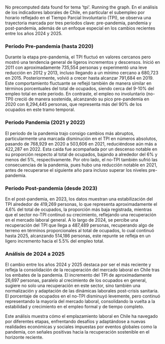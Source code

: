 No precomputed data found for tema 'tpi'. Running the graph.
En el análisis de los indicadores laborales de Chile, en particular el subempleo por horario reflejado en el Tiempo Parcial Involuntario (TPI), se observa una trayectoria marcada por tres períodos clave: pre-pandemia, pandemia y post-pandemia, además de un enfoque especial en los cambios recientes entre los años 2024 y 2025.

### Período Pre-pandemia (hasta 2020)

Durante la etapa pre-pandemia, el TPI fluctuó en valores cercanos pero mostró una tendencia general de ligeros incrementos y descensos. Inició en 2011 con aproximadamente 735,554 personas y experimentó una leve reducción en 2012 y 2013, incluso llegando a un mínimo cercano a 680,723 en 2015. Posteriormente, volvió a crecer hasta alcanzar 791,684 en 2019. Este comportamiento fluctuante se reflejó también de manera similar en términos porcentuales del total de ocupados, siendo cerca del 9-10% del empleo total en este periodo. En contraste, el empleo no involuntario (no-TPI) creció de manera sostenida, alcanzando su pico pre-pandemia en 2020 con 8,294,445 personas, que representa más del 90% de los ocupados en este tramo temporal.

### Período Pandemia (2021 y 2022)

El periodo de la pandemia trajo consigo cambios más abruptos, particularmente una marcada disminución en el TPI en números absolutos, pasando de 768,929 en 2020 a 503,606 en 2021, reduciéndose aún más a 422,287 en 2022. Esta caída fue acompañada por un descenso notable en su proporción respecto al total de ocupados, bajando a alrededor del 6% y menos del 5%, respectivamente. Por otro lado, el no-TPI también sufrió las consecuencias de la pandemia, pues hubo una reducción notable en 2021, antes de recuperarse el siguiente año para incluso superar los niveles pre-pandemia.

### Período Post-pandemia (desde 2023)

En el post-pandemia, en 2023, los datos muestran una estabilización del TPI alrededor de 419,269 personas, lo que representa aproximadamente el 4.6% del total de ocupados, la proporción más baja registrada, mientras que el sector no-TPI continuó su crecimiento, reflejando una recuperación en el mercado laboral general. A lo largo de 2024, se percibe una recuperación del TPI que llega a 487,489 personas, recuperando algo de terreno en términos proporcionales al total de ocupados, lo cual continuó hasta 2025, alcanzando 514,186 personas, este repunte se refleja en un ligero incremento hacia el 5.5% del empleo total.

### Análisis de 2024 a 2025

El cambio entre los años 2024 y 2025 destaca por ser el más reciente y refleja la consolidación de la recuperación del mercado laboral en Chile tras los embates de la pandemia. El incremento del TPI de aproximadamente 26,697 personas, paralelo al crecimiento de los ocupados en general, sugiere no solo una recuperación en este sector, sino también una normalización y adaptación de las dinámicas laborales post-crisis sanitaria. El porcentaje de ocupados en el no-TPI disminuyó levemente, pero continuó representando la mayoría del mercado laboral, consolidando la vuelta a la estabilidad y crecimiento en el empleo formal y de tiempo completo.

Este análisis muestra cómo el emplazamiento laboral en Chile ha navegado por diferentes etapas, enfrentando desafíos y adaptándose a nuevas realidades económicas y sociales impuestas por eventos globales como la pandemia, con señales positivas hacia la recuperación sostenible en el horizonte reciente.
